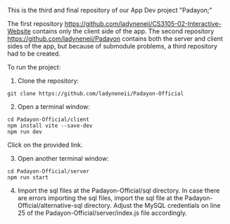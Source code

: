 This is the third and final repository of our App Dev project "Padayon;" 

The first repository https://github.com/ladyneneii/CS3105-02-Interactive-Website contains only the client side of the app. 
The second repository https://github.com/ladyneneii/Padayon contains both the server and client sides of the app, but because of submodule problems, a third repository had to be created. 

To run the project:

1. Clone the repository:
```
git clone https://github.com/ladyneneii/Padayon-Official
```

2. Open a terminal window:

``` 
cd Padayon-Official/client
npm install vite --save-dev
npm run dev
```
Click on the provided link.

3. Open another terminal window:

```
cd Padayon-Official/server
npm run start
```

4. Import the sql files at the Padayon-Official/sql directory. In case there are errors importing the sql files, import the sql file at the Padayon-Official/alternative-sql directory. Adjust the MySQL credentials on line 25 of the Padayon-Official/server/index.js file accordingly.


